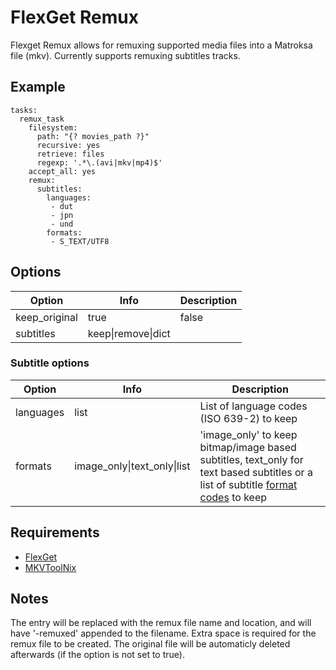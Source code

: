 FlexGet Remux
=============

Flexget Remux allows for remuxing supported media files into a Matroksa file (mkv). 
Currently supports remuxing subtitles tracks.

Example
-------

    tasks:
      remux_task
        filesystem:
          path: "{? movies_path ?}"
          recursive: yes
          retrieve: files
          regexp: '.*\.(avi|mkv|mp4)$'
        accept_all: yes
        remux:
          subtitles:
            languages:
             - dut
             - jpn
             - und
            formats:
             - S_TEXT/UTF8

Options
-------

| Option  | Info | Description |
| ------------- | --------- | --------- |
| keep_original  | true|false | keep the original file or not(default: false) |
| subtitles  | keep\|remove\|dict | |


### Subtitle options

| Option  | Info | Description |
| ------------- | --------- | --------- |
| languages  | list  | List of language codes (ISO 639-2) to keep |
| formats  | image_only\|text_only\|list  | 'image_only' to keep bitmap/image based subtitles, text_only for text based subtitles or a list of subtitle [format codes](http://matroska-org.github.io/matroska-specification/codec_specs.html ) to keep |


Requirements
------------

- [FlexGet](https://github.com/Flexget/Flexget)
- [MKVToolNix](https://mkvtoolnix.download)


Notes
------------

The entry will be replaced with the remux file name and location, and will have '-remuxed' appended to the filename.
Extra space is required for the remux file to be created. 
The original file will be automaticly deleted afterwards (if the option is not set to true).
